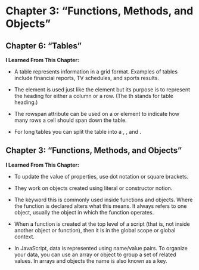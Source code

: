 # Chapter 3: “Functions, Methods, and Objects”

## Chapter 6: “Tables” 

**I Learned From This Chapter:**

* A table represents information in a grid format. Examples of tables include financial reports, TV schedules, and sports results.

* The <th> element is used just like the <td> element but its purpose is to represent the heading for either a column or a row. (The th stands for table heading.)

* The rowspan attribute can be used on a <th> or <td> element to indicate how many rows a cell should span down the table.

* For long tables you can split the table into a <thead>, <tbody>, and <tfoot>.



## Chapter 3: “Functions, Methods, and Objects”

**I Learned From This Chapter:** 

* To update the value of properties, use dot notation or square brackets.

* They work on objects created using literal or constructor notion.

* The keyword this is commonly used inside functions and objects. Where the function is declared alters what this means. It always refers to one object, usually the object in which the function operates.

* When a function is created at the top level of a script (that is, not inside another object or function), then it is in the global scope or global context.

* In JavaScript, data is represented using name/value pairs. To organize your data, you can use an array or object to group a set of related values. In arrays and objects the name is also known as a key.
